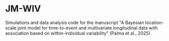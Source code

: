 # JM-WIV
Simulations and data analysis code for the manuscript "A Bayesian location-scale joint model for time-to-event and multivariate longitudinal data with association based on within-individual variability" (Palma et al., 2025).
